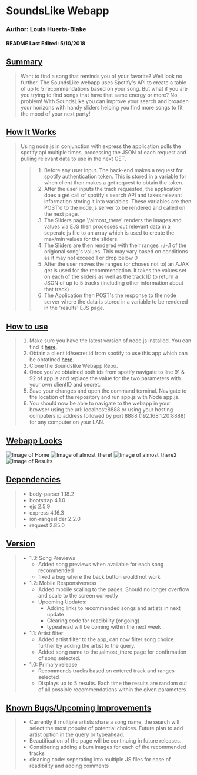 <h1><b>SoundsLike Webapp</b></h1>

<h3><b>Author: Louis Huerta-Blake</b></h3>
<h4><b>README Last Edited: 5/10/2018</b><h4>

<h2><b><u>Summary</u></b></h2>


>Want to find a song that reminds you of your favorite? Well look no further. The SoundsLike webapp uses Spotify's API to create a table of up to 5 recommendations based on your song. But what if you are you trying to find songs that have that same energy or more? No problem! With SoundsLike you can improve your search and broaden your horizons with handy sliders helping you find more songs to fit the mood of your next party!

<h2><b><u>How It Works</u></b></h2>

>Using node.js in conjunction with express the application polls the spotify api multiple times, processing the JSON of each request and pulling relevant data to use in the next GET.
>>1. Before any user input. The back-end makes a request for spotify authentication token. This is stored in a variable for when client then makes a get request to obtain the token.
>>2. After the user inputs the track requested, the application does a get call of spotify's search API and takes relevant information storing it into variables. These variables are then POST'd to the node.js server to be rendered and called on the next page.
>>3. The Sliders page '/almost_there' renders the images and values via EJS then processes out relevant data in a seperate js file to an array which is used to create the max/min values for the sliders.
>>4. The Sliders are then rendered with their ranges +/-.1 of the origional song's values. This may vary based on conditions as it may not exceed 1 or drop below 0
>>5. After the user moves the ranges (or choses not to) an AJAX get is used for the recommendation. It takes the values set on each of the sliders as well as the track ID to return a JSON of up to 5 tracks (including other information about that track)
>>6. The Application then POST's the response to the node server where the data is stored in a variable to be rendered in the 'results' EJS page.

<h2><b><u>How to use</u></b></h2>

>1. Make sure you have the latest version of node.js installed. You can find it [here](https://nodejs.org/en/download/).
>2. Obtain a client id/secret id from spotify to use this app which can be obtatined [here](https://beta.developer.spotify.com/dashboard/).
>3. Clone the Soundslike Webapp Repo.
>4. Once you've obtained both ids from spotify navigate to line 91 & 92 of app.js and replace the value for the two parameters with your own clientID and secret.
>5. Save your changes and open the command terminal. Navigate to the location of the repository and run app.js with Node app.js.
>6. You should now be able to navigate to the webapp in your browser using the url: localhost:8888 or using your hosting computers ip address followed by port 8888 (192.168.1.20:8888) for any computer on your LAN.

<h2><b><u>Webapp Looks</u></b></h2>

![Image of Home](https://raw.githubusercontent.com/Equable/SoundsLike/master/images/search.PNG)
![Image of almost_there1](https://raw.githubusercontent.com/Equable/SoundsLike/master/images/almost_there_1.PNG)
![Image of almost_there2](https://raw.githubusercontent.com/Equable/SoundsLike/master/images/almost_there_2.PNG)
![Image of Results](https://raw.githubusercontent.com/Equable/SoundsLike/master/images/results.PNG)

<h2><b><u>Dependencies</u></b></h2>

>* body-parser 1.18.2 </br>
>* bootstrap 4.1.0 </br>
>* ejs 2.5.9 </br>
>* express 4.16.3 </br>
>* ion-rangeslider 2.2.0 </br>
>* request 2.85.0


<h2><b><u>Version</u></b></h2>

>* 1.3: Song Previews
>   * Added song previews when available for each song recommended
>   * fixed a bug where the back button would not work
>* 1.2: Mobile Responsiveness
>   * Added mobile scaling to the pages. Should no longer overflow and scale to the screen correctly
>   * Upcoming Updates:
>       * Adding links to recommended songs and artists in next update
>       * Clearing code for readibility (ongoing)
>       * typeahead will be coming within the next week
>* 1.1: Artist filter
>   * Added artist filter to the app, can now filter song choice further by adding the artist to the query.
>   * Added song name to the /almost_there page for confirmation of song selected.
>* 1.0: Primary release
>   * Recommends tracks based on entered track and ranges selected
>   * Displays up to 5 results. Each time the results are random out of all possible recommendations within the given parameters

<h2><b><u>Known Bugs/Upcoming Improvements</u></b></h2>

>* Currently if multiple artists share a song name, the search will select the most popular of potential choices. Future plan to add artist option in the query or typeahead.
>* Beautification of the page will be continuing in future releases.
>* Considering adding album images for each of the recommended tracks
>* cleaning code: seperating into multiple JS files for ease of readibility and adding comments
